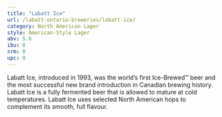 ```yaml
---
title: "Labatt Ice"
url: /labatt-ontario-breweries/labatt-ice/
category: North American Lager
style: American-Style Lager
abv: 5.6
ibu: 0
srm: 0
upc: 0
---
```

Labatt Ice, introduced in 1993, was the world’s first Ice-Brewed™ beer and the most successful new brand introduction in Canadian brewing history. Labatt Ice is a fully fermented beer that is allowed to mature at cold temperatures. Labatt Ice uses selected North American hops to complement its smooth, full flavour.
